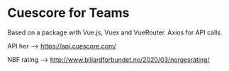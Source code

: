 # Cuescore for Teams
Based on a package with Vue.js, Vuex and VueRouter. Axios for API calls. 

API her --> https://api.cuescore.com/

NBF rating --> http://www.biljardforbundet.no/2020/03/norgesrating/



